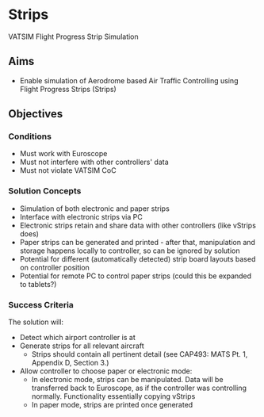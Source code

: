 # Strips
VATSIM Flight Progress Strip Simulation

## Aims
* Enable simulation of Aerodrome based Air Traffic Controlling using Flight Progress Strips (Strips)

## Objectives
### Conditions
* Must work with Euroscope
* Must not interfere with other controllers' data
* Must not violate VATSIM CoC

### Solution Concepts
* Simulation of both electronic and paper strips
* Interface with electronic strips via PC
* Electronic strips retain and share data with other controllers (like vStrips does)
* Paper strips can be generated and printed - after that, manipulation and storage happens locally to controller, so can be ignored by solution
* Potential for different (automatically detected) strip board layouts based on controller position
* Potential for remote PC to control paper strips (could this be expanded to tablets?)

### Success Criteria
The solution will:
* Detect which airport controller is at
* Generate strips for all relevant aircraft
  * Strips should contain all pertinent detail (see CAP493: MATS Pt. 1, Appendix D, Section 3.)
* Allow controller to choose paper or electronic mode:
  * In electronic mode, strips can be manipulated. Data will be transferred back to Euroscope, as if the controller was controlling normally. Functionality essentially copying vStrips
  * In paper mode, strips are printed once generated
